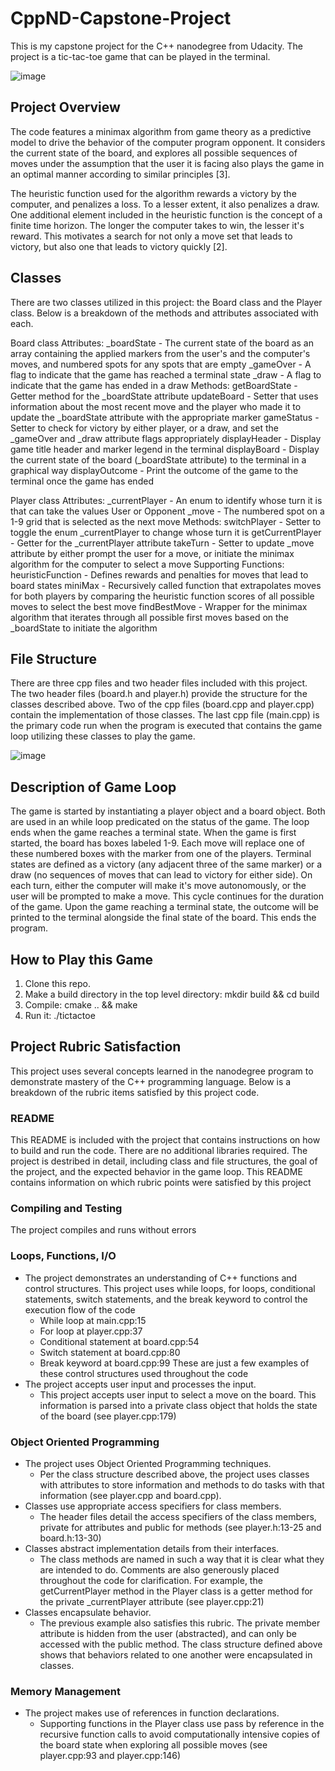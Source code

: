 # CppND-Capstone-Project
This is my capstone project for the C++ nanodegree from Udacity. The project is a tic-tac-toe game that can be played in the terminal.

![image](https://github.com/JCE98/CppND-Capstone-Project/assets/143748618/caba7f34-2508-454e-a4af-71a206c9f620)

## Project Overview
The code features a minimax algorithm from game theory as a predictive model to drive the behavior of the computer program opponent. It considers the current state of the board, and explores all possible sequences of moves under the assumption that the user it is facing also plays the game in an optimal manner according to similar principles [3].

The heuristic function used for the algorithm rewards a victory by the computer, and penalizes a loss. To a lesser extent, it also penalizes a draw. One additional element included in the heuristic function is the concept of a finite time horizon. The longer the computer takes to win, the lesser it's reward. This motivates a search for not only a move set that leads to victory, but also one that leads to victory quickly [2].

## Classes
There are two classes utilized in this project: the Board class and the Player class. Below is a breakdown of the methods and attributes associated with each.

Board class
  Attributes:
    _boardState  -  The current state of the board as an array containing the applied markers from the user's and the computer's moves, and numbered spots for any spots that are empty
    _gameOver    -  A flag to indicate that the game has reached a terminal state
    _draw        -  A flag to indicate that the game has ended in a draw
  Methods:
    getBoardState    -  Getter method for the _boardState attribute
    updateBoard      -  Setter that uses information about the most recent move and the player who made it to update the _boardState attribute with the appropriate marker
    gameStatus       -  Setter to check for victory by either player, or a draw, and set the _gameOver and _draw attribute flags appropriately
    displayHeader    -  Display game title header and marker legend in the terminal
    displayBoard     -  Display the current state of the board (_boardState attribute) to the terminal in a graphical way
    displayOutcome   -  Print the outcome of the game to the terminal once the game has ended

Player class
  Attributes:
    _currentPlayer    -  An enum to identify whose turn it is that can take the values User or Opponent
    _move             -  The numbered spot on a 1-9 grid that is selected as the next move
  Methods:
    switchPlayer      -  Setter to toggle the enum _currentPlayer to change whose turn it is
    getCurrentPlayer  -  Getter for the _currentPlayer attribute
    takeTurn          -  Setter to update _move attribute by either prompt the user for a move, or initiate the minimax algorithm for the computer to select a move
  Supporting Functions:
    heuristicFunction -  Defines rewards and penalties for moves that lead to board states
    miniMax           -  Recursively called function that extrapolates moves for both players by comparing the heuristic function scores of all possible moves to select the best move
    findBestMove      -  Wrapper for the minimax algorithm that iterates through all possible first moves based on the _boardState to initiate the algorithm

## File Structure
There are three cpp files and two header files included with this project. The two header files (board.h and player.h) provide the structure for the classes described above. Two of the cpp files (board.cpp and player.cpp) contain the implementation of those classes. The last cpp file (main.cpp) is the primary code run when the program is executed that contains the game loop utilizing these classes to play the game.

![image](https://github.com/JCE98/CppND-Capstone-Project/assets/143748618/3cef043b-fa96-498c-827b-cfada5252fa6)

## Description of Game Loop
The game is started by instantiating a player object and a board object. Both are used in an while loop predicated on the status of the game. The loop ends when the game reaches a terminal state. When the game is first started, the board has boxes labeled 1-9. Each move will replace one of these numbered boxes with the marker from one of the players. Terminal states are defined as a victory (any adjacent three of the same marker) or a draw (no sequences of moves that can lead to victory for either side). On each turn, either the computer will make it's move autonomously, or the user will be prompted to make a move. This cycle continues for the duration of the game. Upon the game reaching a terminal state, the outcome will be printed to the terminal alongside the final state of the board. This ends the program.

## How to Play this Game
1. Clone this repo.
2. Make a build directory in the top level directory: mkdir build && cd build
3. Compile: cmake .. && make
4. Run it: ./tictactoe

## Project Rubric Satisfaction
This project uses several concepts learned in the nanodegree program to demonstrate mastery of the C++ programming language. Below is a breakdown of the rubric items satisfied by this project code.

### README
This README is included with the project that contains instructions on how to build and run the code. There are no additional libraries required.
The project is destribed in detail, including class and file structures, the goal of the project, and the expected behavior in the game loop.
This README contains information on which rubric points were satisfied by this project

### Compiling and Testing
The project compiles and runs without errors

### Loops, Functions, I/O
* The project demonstrates an understanding of C++ functions and control structures.
  This project uses while loops, for loops, conditional statements, switch statements, and the break keyword to control the execution flow of the code
    * While loop at main.cpp:15
    * For loop at player.cpp:37
    * Conditional statement at board.cpp:54
    * Switch statement at board.cpp:80
    * Break keyword at board.cpp:99
  These are just a few examples of these control structures used throughout the code
* The project accepts user input and processes the input.
    * This project accepts user input to select a move on the board. This information is parsed into a private class object that holds the state of the board (see player.cpp:179)
  
### Object Oriented Programming
* The project uses Object Oriented Programming techniques.
    * Per the class structure described above, the project uses classes with attributes to store information and methods to do tasks with that information (see player.cpp and board.cpp).
* Classes use appropriate access specifiers for class members.
    * The header files detail the access specifiers of the class members, private for attributes and public for methods (see player.h:13-25 and board.h:13-30)
* Classes abstract implementation details from their interfaces.
    * The class methods are named in such a way that it is clear what they are intended to do. Comments are also generously placed throughout the code for clarification. For example, the getCurrentPlayer method in the Player class is a getter method for the private _currentPlayer attribute (see player.cpp:21)
* Classes encapsulate behavior.
    * The previous example also satisfies this rubric. The private member attribute is hidden from the user (abstracted), and can only be accessed with the public method. The class structure defined above shows that behaviors related to one another were encapsulated in classes.

### Memory Management
* The project makes use of references in function declarations.
    * Supporting functions in the Player class use pass by reference in the recursive function calls to avoid computationally intensive copies of the board state when exploring all possible moves (see player.cpp:93 and player.cpp:146)
